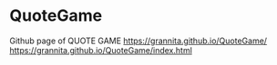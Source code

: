 # QuoteGame

Github page of QUOTE GAME
https://grannita.github.io/QuoteGame/
https://grannita.github.io/QuoteGame/index.html
